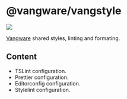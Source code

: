 # @vangware/vangstyle

![](https://i.imgur.com/Y0FMZDv.png)

[Vangware](https://vangware.com) shared styles, linting and formating.

## Content

- TSLint configuration.
- Prettier configuration.
- Editorconfig configuration.
- Stylelint configuration.

